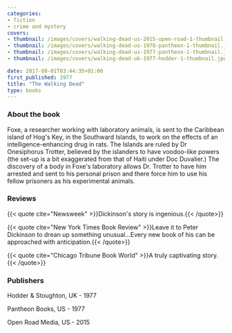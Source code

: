 ```yaml
---
categories:
- fiction
- crime and mystery
covers:
- thumbnail: /images/covers/walking-dead-us-2015-open-road-1-thumbnail.jpg
- thumbnail: /images/covers/walking-dead-us-1978-pantheon-1-thumbnail.jpg
- thumbnail: /images/covers/walking-dead-us-1977-pantheon-1-thumbnail.jpg
- thumbnail: /images/covers/walking-dead-uk-1977-hodder-1-thumbnail.jpg

date: 2017-08-01T03:44:35+01:00
first_published: 1977
title: "The Walking Dead"
type: books
---
```

### About the book
Foxe, a researcher working with laboratory animals, is sent to the Caribbean island of Hog's Key, in the Southward Islands, to work on the effects of an intelligence-enhancing drug in rats. The Islands are ruled by Dr Onesiphorus Trotter, believed by the islanders to have voodoo-like powers (the set-up is a bit exaggerated from that of Haiti under Doc Duvalier.) The discovery of a body in Foxe's laboratory allows Dr. Trotter to have him arrested and sent to his personal prison and there force him to use his fellow prisoners as his experimental animals.
### Reviews

{{< quote cite="Newsweek" >}}Dickinson's story is ingenious.{{< /quote>}}

{{< quote cite="New York Times Book Review" >}}Leave it to Peter Dickinson to drean up something unusual...Every new book of his can be approached with anticipation.{{< /quote>}}

{{< quote cite="Chicago Tribune Book World" >}}A truly captivating story.{{< /quote>}}

### Publishers

Hodder & Stoughton, UK - 1977

Pantheon Books, US - 1977

Open Road Media, US - 2015
